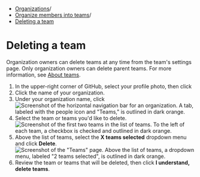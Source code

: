   * [Organizations](https://docs.github.com/en/organizations "Organizations")/
  * [Organize members into teams](https://docs.github.com/en/organizations/organizing-members-into-teams "Organize members into teams")/
  * [Deleting a team](https://docs.github.com/en/organizations/organizing-members-into-teams/deleting-a-team "Deleting a team")


# Deleting a team
Organization owners can delete teams at any time from the team's settings page.
Only organization owners can delete parent teams. For more information, see [About teams](https://docs.github.com/en/organizations/organizing-members-into-teams/about-teams).
  1. In the upper-right corner of GitHub, select your profile photo, then click 
  2. Click the name of your organization.
  3. Under your organization name, click 
![Screenshot of the horizontal navigation bar for an organization. A tab, labeled with the people icon and "Teams," is outlined in dark orange.](https://docs.github.com/assets/cb-22213/images/help/organizations/organization-teams-tab.png)
  4. Select the team or teams you'd like to delete.
![Screenshot of the first two teams in the list of teams. To the left of each team, a checkbox is checked and outlined in dark orange.](https://docs.github.com/assets/cb-10676/images/help/teams/list-of-teams-selected.png)
  5. Above the list of teams, select the **X teams selected** dropdown menu and click **Delete**.
![Screenshot of the "Teams" page. Above the list of teams, a dropdown menu, labeled "2 teams selected", is outlined in dark orange.](https://docs.github.com/assets/cb-25806/images/help/teams/bulk-edit-drop-down.png)
  6. Review the team or teams that will be deleted, then click **I understand, delete teams**.


